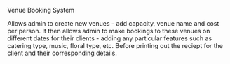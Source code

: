 Venue Booking System

Allows admin to create new venues - add capacity, venue name and cost per person.
It then allows admin to make bookings to these venues on different dates for their clients - adding any particular features such as catering type, music, floral type, etc.
Before printing out the reciept for the client and their corresponding details.

